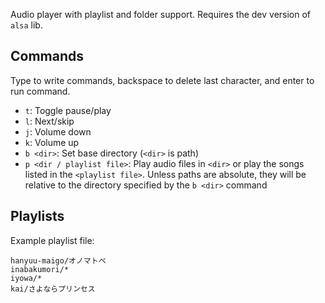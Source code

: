 Audio player with playlist and folder support. Requires the dev version of `alsa` lib.

## Commands

Type to write commands, backspace to delete last character, and enter to run command.

- `t`: Toggle pause/play
- `l`: Next/skip
- `j`: Volume down
- `k`: Volume up
- `b <dir>`: Set base directory (`<dir>` is path)
- `p <dir / playlist file>`: Play audio files in `<dir>` or play the songs listed in the `<playlist file>`. Unless paths are absolute, they will be relative to the directory specified by the `b <dir>` command

## Playlists

Example playlist file:

```
hanyuu-maigo/オノマトペ
inabakumori/*
iyowa/*
kai/さよならプリンセス
```
